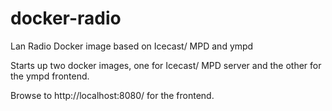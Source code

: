 # docker-radio
Lan Radio Docker image based on Icecast/ MPD and ympd

Starts up two docker images, one for Icecast/ MPD server and the other for the ympd frontend.

Browse to http://localhost:8080/ for the frontend.
